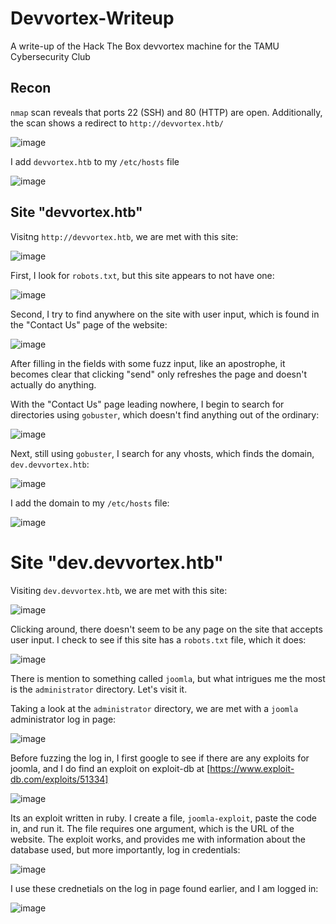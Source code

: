 # Devvortex-Writeup
A write-up of the Hack The Box devvortex machine for the TAMU Cybersecurity Club 

## Recon
`nmap` scan reveals that ports 22 (SSH) and 80 (HTTP) are open. Additionally, the scan shows a redirect to `http://devvortex.htb/`

![image](https://github.com/Archan6el/Devvortex-Writeup/assets/91164464/beada65f-3404-49fa-9ebe-b00fb4982f54)

I add `devvortex.htb` to my `/etc/hosts` file

![image](https://github.com/Archan6el/Devvortex-Writeup/assets/91164464/a4f886be-9d0e-42ef-aae8-c7622ad3ede9)

## Site "devvortex.htb"
Visitng `http://devvortex.htb`, we are met with this site:

![image](https://github.com/Archan6el/Devvortex-Writeup/assets/91164464/976241ac-2107-46f0-bf0f-d2f9d2d9cba2)

First, I look for `robots.txt`, but this site appears to not have one:

![image](https://github.com/Archan6el/Devvortex-Writeup/assets/91164464/1b2d6a03-f35d-4d0e-bd9b-8f07f8995dcd)

Second, I try to find anywhere on the site with user input, which is found in the "Contact Us" page of the website:

![image](https://github.com/Archan6el/Devvortex-Writeup/assets/91164464/6d027f99-e7a6-49cb-aa7d-f0c22bd690a7)

After filling in the fields with some fuzz input, like an apostrophe, it becomes clear that clicking "send" only refreshes the page and doesn't actually do anything.

With the "Contact Us" page leading nowhere, I begin to search for directories using `gobuster`, which doesn't find anything out of the ordinary:

![image](https://github.com/Archan6el/Devvortex-Writeup/assets/91164464/46e154ba-13f7-441c-b042-7707821790a9)

Next, still using `gobuster`, I search for any vhosts, which finds the domain, `dev.devvortex.htb`:

![image](https://github.com/Archan6el/Devvortex-Writeup/assets/91164464/a481b535-33bf-43d3-b1a6-fdda662c2d2b)

I add the domain to my `/etc/hosts` file:

![image](https://github.com/Archan6el/Devvortex-Writeup/assets/91164464/d6400e15-1ca7-4de6-b65e-3f3bc16a780c)

# Site "dev.devvortex.htb"

Visiting `dev.devvortex.htb`, we are met with this site:

![image](https://github.com/Archan6el/Devvortex-Writeup/assets/91164464/c0ad3092-4fcb-4863-8a94-11eac46b86e8)

Clicking around, there doesn't seem to be any page on the site that accepts user input. I check to see if this site has a `robots.txt` file, which it does:

![image](https://github.com/Archan6el/Devvortex-Writeup/assets/91164464/513692e2-9bc0-47c8-ae21-7085c657c253)

There is mention to something called `joomla`, but what intrigues me the most is the `administrator` directory. Let's visit it.

Taking a look at the `administrator` directory, we are met with a `joomla` administrator log in page:

![image](https://github.com/Archan6el/Devvortex-Writeup/assets/91164464/85755bf8-826e-4b18-9cf2-db24ab94bc17)

Before fuzzing the log in, I first google to see if there are any exploits for joomla, and I do find an exploit on exploit-db at [https://www.exploit-db.com/exploits/51334]

![image](https://github.com/Archan6el/Devvortex-Writeup/assets/91164464/4f16fb3b-9e1a-426f-ade7-f67da3be428a)

Its an exploit written in ruby. I create a file, `joomla-exploit`, paste the code in, and run it. The file requires one argument, which is the URL of the website. The exploit works, and provides me with information about the database used, but more importantly, log in credentials:

![image](https://github.com/Archan6el/Devvortex-Writeup/assets/91164464/ea6d751c-c497-496d-8c46-2bb8253348f7)

I use these crednetials on the log in page found earlier, and I am logged in:

![image](https://github.com/Archan6el/Devvortex-Writeup/assets/91164464/3beb8247-b2df-49a5-a490-1daf2199be42)

